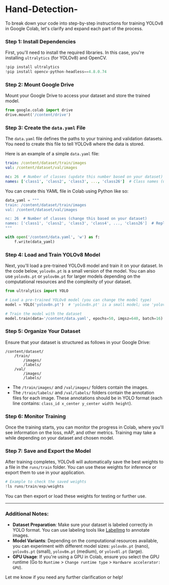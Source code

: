 # Hand-Detection-
To break down your code into step-by-step instructions for training YOLOv8 in Google Colab, let's clarify and expand each part of the process.

### Step 1: Install Dependencies

First, you'll need to install the required libraries. In this case, you're installing `ultralytics` (for YOLOv8) and OpenCV.

```python
!pip install ultralytics
!pip install opencv-python-headless==4.8.0.74
```

### Step 2: Mount Google Drive

Mount your Google Drive to access your dataset and store the trained model.

```python
from google.colab import drive
drive.mount('/content/drive')
```

### Step 3: Create the `data.yaml` File

The `data.yaml` file defines the paths to your training and validation datasets. You need to create this file to tell YOLOv8 where the data is stored.

Here is an example of a simple `data.yaml` file:

```yaml
train: /content/dataset/train/images
val: /content/dataset/val/images

nc: 26  # Number of classes (update this number based on your dataset)
names: ['class1', 'class2', 'class3', ..., 'class26']  # Class names (update with your actual class names)
```

You can create this YAML file in Colab using Python like so:

```python
data_yaml = """
train: /content/dataset/train/images
val: /content/dataset/val/images

nc: 26  # Number of classes (change this based on your dataset)
names: ['class1', 'class2', 'class3', 'class4', ..., 'class26']  # Replace with actual class names
"""

with open('/content/data.yaml', 'w') as f:
    f.write(data_yaml)
```

### Step 4: Load and Train YOLOv8 Model

Next, you'll load a pre-trained YOLOv8 model and train it on your dataset. In the code below, `yolov8n.pt` is a small version of the model. You can also use `yolov8s.pt` or `yolov8m.pt` for larger models depending on the computational resources and the complexity of your dataset.

```python
from ultralytics import YOLO

# Load a pre-trained YOLOv8 model (you can change the model type)
model = YOLO('yolov8n.pt')  # 'yolov8n.pt' is a small model; use 'yolov8s.pt' or 'yolov8m.pt' for larger models

# Train the model with the dataset
model.train(data='/content/data.yaml', epochs=50, imgsz=640, batch=16)
```

### Step 5: Organize Your Dataset

Ensure that your dataset is structured as follows in your Google Drive:

```
/content/dataset/
    /train/
        /images/
        /labels/
    /val/
        /images/
        /labels/
```

- The `/train/images/` and `/val/images/` folders contain the images.
- The `/train/labels/` and `/val/labels/` folders contain the annotation files for each image. These annotations should be in YOLO format (each line contains: `class_id x_center y_center width height`).

### Step 6: Monitor Training

Once the training starts, you can monitor the progress in Colab, where you'll see information on the loss, mAP, and other metrics. Training may take a while depending on your dataset and chosen model.

### Step 7: Save and Export the Model

After training completes, YOLOv8 will automatically save the best weights to a file in the `runs/train` folder. You can use these weights for inference or export them to use in your application.

```python
# Example to check the saved weights
!ls runs/train/exp/weights
```

You can then export or load these weights for testing or further use.

---

### Additional Notes:
- **Dataset Preparation**: Make sure your dataset is labeled correctly in YOLO format. You can use labeling tools like [LabelImg](https://github.com/tzutalin/labelImg) to annotate images.
- **Model Variants**: Depending on the computational resources available, you can experiment with different model sizes: `yolov8n.pt` (nano), `yolov8s.pt` (small), `yolov8m.pt` (medium), or `yolov8l.pt` (large).
- **GPU Usage**: If you're using a GPU in Colab, ensure you select the GPU runtime (Go to `Runtime` > `Change runtime type` > `Hardware accelerator: GPU`).

Let me know if you need any further clarification or help!
